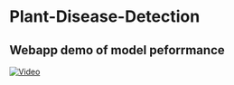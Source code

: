 # Plant-Disease-Detection

## Webapp demo of model peforrmance

[![Video](https://img.youtube.com/vi/y9rQaH4u32I/maxresdefault.jpg)](https://www.youtube.com/watch?v=y9rQaH4u32I)
